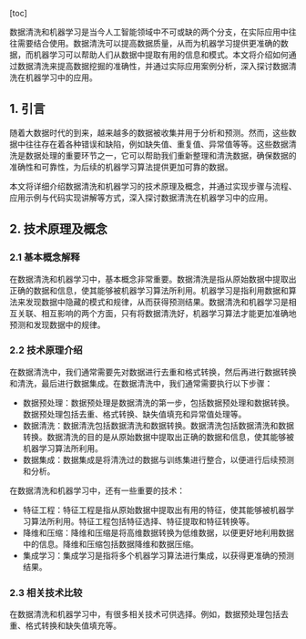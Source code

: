 
[toc]                    
                
                
数据清洗和机器学习是当今人工智能领域中不可或缺的两个分支，在实际应用中往往需要结合使用。数据清洗可以提高数据质量，从而为机器学习提供更准确的数据，而机器学习可以帮助人们从数据中提取有用的信息和模式。本文将介绍如何通过数据清洗来提高数据挖掘的准确性，并通过实际应用案例分析，深入探讨数据清洗在机器学习中的应用。

## 1. 引言

随着大数据时代的到来，越来越多的数据被收集并用于分析和预测。然而，这些数据中往往存在着各种错误和缺陷，例如缺失值、重复值、异常值等等。这些数据清洗是数据处理的重要环节之一，它可以帮助我们重新整理和清洗数据，确保数据的准确性和可靠性，为后续的机器学习算法提供更加可靠的数据。

本文将详细介绍数据清洗和机器学习的技术原理及概念，并通过实现步骤与流程、应用示例与代码实现讲解等方式，深入探讨数据清洗在机器学习中的应用。

## 2. 技术原理及概念

### 2.1 基本概念解释

在数据清洗和机器学习中，基本概念非常重要。数据清洗是指从原始数据中提取出正确的数据和信息，使其能够被机器学习算法所利用。机器学习是指利用数据和算法来发现数据中隐藏的模式和规律，从而获得预测结果。数据清洗和机器学习是相互关联、相互影响的两个方面，只有将数据清洗好，机器学习算法才能更加准确地预测和发现数据中的规律。

### 2.2 技术原理介绍

在数据清洗中，我们通常需要先对数据进行去重和格式转换，然后再进行数据转换和清洗，最后进行数据集成。在数据清洗中，我们通常需要执行以下步骤：

- 数据预处理：数据预处理是数据清洗的第一步，包括数据预处理和数据转换。数据预处理包括去重、格式转换、缺失值填充和异常值处理等。
- 数据清洗：数据清洗包括数据清洗和数据转换。数据清洗包括数据清洗和数据转换。数据清洗的目的是从原始数据中提取出正确的数据和信息，使其能够被机器学习算法所利用。
- 数据集成：数据集成是将清洗过的数据与训练集进行整合，以便进行后续预测和分析。

在数据清洗和机器学习中，还有一些重要的技术：

- 特征工程：特征工程是指从原始数据中提取出有用的特征，使其能够被机器学习算法所利用。特征工程包括特征选择、特征提取和特征转换等。
- 降维和压缩：降维和压缩是将高维数据转换为低维数据，以便更好地利用数据中的信息。降维和压缩包括数据降维和数据压缩。
- 集成学习：集成学习是指将多个机器学习算法进行集成，以获得更准确的预测结果。

### 2.3 相关技术比较

在数据清洗和机器学习中，有很多相关技术可供选择。例如，数据预处理包括去重、格式转换和缺失值填充等。

